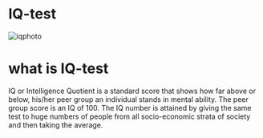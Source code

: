 # IQ-test
![iqphoto](https://github.com/user-attachments/assets/135cde5b-97cb-4c29-8d9f-2ad0f1841ec2)


# what is IQ-test

IQ or Intelligence Quotient is a standard score that shows how far above or below, his/her peer group an individual stands in mental ability. The peer group score is an IQ of 100. The IQ number is attained by giving the same test to huge numbers of people from all socio-economic strata of society and then taking the average. 


